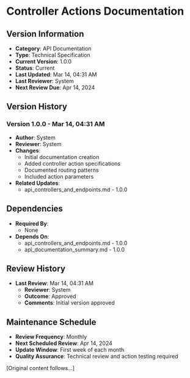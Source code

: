 # Controller Actions Documentation

## Version Information
- **Category**: API Documentation
- **Type**: Technical Specification
- **Current Version**: 1.0.0
- **Status**: Current
- **Last Updated**: Mar 14, 04:31 AM
- **Last Reviewer**: System
- **Next Review Due**: Apr 14, 2024

## Version History

### Version 1.0.0 - Mar 14, 04:31 AM
- **Author**: System
- **Reviewer**: System
- **Changes**:
  - Initial documentation creation
  - Added controller action specifications
  - Documented routing patterns
  - Included action parameters
- **Related Updates**:
  - api_controllers_and_endpoints.md - 1.0.0

## Dependencies
- **Required By**:
  - None
- **Depends On**:
  - api_controllers_and_endpoints.md - 1.0.0
  - api_documentation_summary.md - 1.0.0

## Review History
- **Last Review**: Mar 14, 04:31 AM
  - **Reviewer**: System
  - **Outcome**: Approved
  - **Comments**: Initial version approved

## Maintenance Schedule
- **Review Frequency**: Monthly
- **Next Scheduled Review**: Apr 14, 2024
- **Update Window**: First week of each month
- **Quality Assurance**: Technical review and action testing required

[Original content follows...] 
